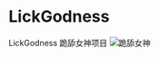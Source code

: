 # LickGodness
LickGodness 跪舔女神项目
![跪舔女神](https://timgsa.baidu.com/timg?image&quality=80&size=b9999_10000&sec=1515734342602&di=372398d989293f7ded92f0bb31a4d942&imgtype=0&src=http%3A%2F%2Fimgsrc.baidu.com%2Fforum%2Fpic%2Fitem%2F0b46f21fbe096b63a3c49af90c338744eaf8acbe.jpg "跪舔女神")
